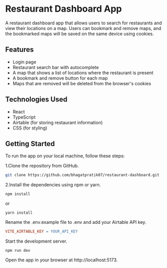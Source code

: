 # Restaurant Dashboard App

A restaurant dashboard app that allows users to search for restaurants and view their locations on a map. Users can bookmark and remove maps, and the bookmarked maps will be saved on the same device using cookies.

## Features

- Login page
- Restaurant search bar with autocomplete
- A map that shows a list of locations where the restaurant is present
- A bookmark and remove button for each map
- Maps that are removed will be deleted from the browser's cookies

## Technologies Used

- React
- TypeScript
- Airtable (for storing restaurant information)
- CSS (for styling)

## Getting Started

To run the app on your local machine, follow these steps:

1.Clone the repository from GitHub.

```bash
git clone https://github.com/bhagatpratik07/restaurant-dashboard.git
```

2.Install the dependencies using npm or yarn.

```
npm install
```

or

```
yarn install
```

Rename the .env.example file to .env and add your Airtable API key.

```makefile
VITE_AIRTABLE_KEY = YOUR_API_KEY
```

Start the development server.

```
npm run dev
```

Open the app in your browser at http://localhost:5173.
